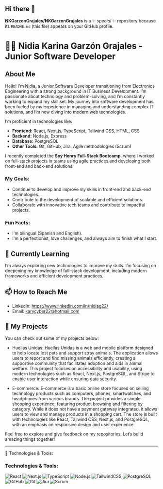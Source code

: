 ## Hi there 👋


**NKGarzonGrajales/NKGarzonGrajales** is a ✨ _special_ ✨ repository because its `README.md` (this file) appears on your GitHub profile.

# 👩‍💻 Nidia Karina Garzón Grajales - Junior Software Developer

## About Me

Hello! I'm Nidia, a Junior Software Developer transitioning from Electronics Engineering with a strong background in IT Business Development. I’m passionate about technology and problem-solving, and I’m constantly working to expand my skill set. My journey into software development has been fueled by my experience in managing and understanding complex IT solutions, and I’m now diving into modern web technologies.

I’m proficient in technologies like:

- **Frontend:** React, Next.js, TypeScript, Tailwind CSS, HTML, CSS
- **Backend:** Node.js, Express
- **Database:** PostgreSQL
- **Other Tools:** Git, GitHub, Jira, Agile methodologies (Scrum)

I recently completed the **Soy Henry Full-Stack Bootcamp**, where I worked on full-stack projects in teams using agile practices and developing both front-end and back-end solutions.

### My Goals:
- Continue to develop and improve my skills in front-end and back-end technologies.
- Contribute to the development of scalable and efficient solutions.
- Collaborate with innovative tech teams and contribute to impactful projects.

### Fun Facts:
- I'm bilingual (Spanish and English).
- I'm a perfectionist, love challenges, and always aim to finish what I start.

## 🌱 Currently Learning
I’m always exploring new technologies to improve my skills. I’m focusing on deepening my knowledge of full-stack development, including modern frameworks and efficient development practices.

## 📫 How to Reach Me
- LinkedIn: https://www.linkedin.com/in/nidiag22/
- Email: karycyber22@hotmail.com

## 🚀 My Projects
You can check out some of my projects below:

- Huellas Unidas: Huellas Unidas is a web and mobile platform designed to help locate lost pets and support stray animals. The application allows users to report and find missing animals efficiently, creating a supportive community that facilitates adoption and aids in 
   animal welfare. This project focuses on accessibility and usability, using modern technologies such as React, Next.js, PostgreSQL, and Stripe to enable user interaction while ensuring data security.
   
- E-commerce: E-commerce is a basic online store focused on selling technology products such as computers, phones, smartwatches, and headphones from various brands. The project provides a simple shopping experience, featuring product browsing and filtering by category. While it 
 does not have a payment gateway integrated, it allows users to view and manage products in a shopping cart. The store is built with technologies like React, Tailwind CSS, Next.js, and PostgreSQL, with an emphasis on responsive design and user experience

Feel free to explore and give feedback on my repositories. Let’s build amazing things together!

---

🔧 Technologies & Tools:
### Technologies & Tools:
![React](https://upload.wikimedia.org/wikipedia/commons/a/a7/React-icon.svg)
![Next.js](https://upload.wikimedia.org/wikipedia/commons/a/a7/Nextjs-logo.svg)
![TypeScript](https://upload.wikimedia.org/wikipedia/commons/4/4e/TypeScript_logo_2020.svg)
![Node.js](https://upload.wikimedia.org/wikipedia/commons/6/64/Node.js_logo_2015.svg)
![TailwindCSS](https://upload.wikimedia.org/wikipedia/commons/6/64/Tailwind_CSS_Logo.svg)
![PostgreSQL](https://upload.wikimedia.org/wikipedia/commons/2/29/Postgresql_elephant.svg)
![GitHub](https://upload.wikimedia.org/wikipedia/commons/9/91/Octicons-mark-github.svg)
![Git](https://upload.wikimedia.org/wikipedia/commons/e/e3/Git_icon.svg)
![Jira](https://upload.wikimedia.org/wikipedia/commons/1/17/Jira_Logo.svg)
![Scrum](https://upload.wikimedia.org/wikipedia/commons/6/6c/Scrum_Logo.svg)




